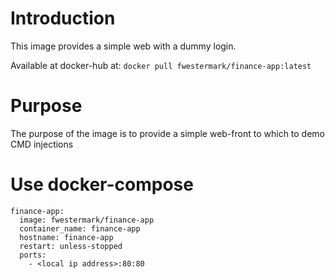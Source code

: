 # Introduction 
This image provides a simple web with a dummy login. 

Available at docker-hub at:
```docker pull fwestermark/finance-app:latest```

# Purpose
The purpose of the image is to provide a simple web-front to which to demo CMD injections

# Use docker-compose 
```console
finance-app:
  image: fwestermark/finance-app
  container_name: finance-app
  hostname: finance-app
  restart: unless-stopped
  ports:
    - <local ip address>:80:80
```

